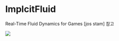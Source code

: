 # ImplcitFluid

 Real-Time Fluid Dynamics for Games [jos stam] 참고
 
 
<img src="https://github.com/jong1-choi/ImplcitFluid/blob/main/demo.mov">
